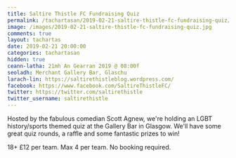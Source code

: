 ```yaml
---
title: Saltire Thistle FC Fundraising Quiz
permalink: /tachartasan/2019-02-21-saltire-thistle-fc-fundraising-quiz/
image: /images/2019-02-21-saltire-thistle-fc-fundraising-quiz.jpg
comments: true
layout: tachartas
date: 2019-02-21 20:00:00
categories: tachartasan
hidden: true
ceann-latha: 21mh An Gearran 2019 @ 08:00f
seoladh: Merchant Gallery Bar, Glaschu
larach-lin: https://saltirethistleblog.wordpress.com/
facebook: https://www.facebook.com/SaltireThistleFC/
twitter: https://twitter.com/saltirethistle
twitter_username: saltirethistle
---
```


Hosted by the fabulous comedian Scott Agnew, we're holding an LGBT history/sports themed quiz at the Gallery Bar in Glasgow. We'll have some great quiz rounds, a raffle and some fantastic prizes to win!

<!--more-->

18+ £12 per team. Max 4 per team. No booking required.
